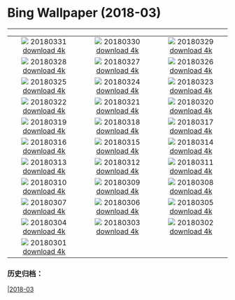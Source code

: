 # Bing Wallpaper (2018-03)
**************
| | | |
| :----: | :----: | :----: |
| ![](https://www.bing.com/az/hprichbg/rb/MarshmallowPeeps_ZH-CN7218406167_1920x1080.jpg) 20180331 [download 4k](https://www.bing.com/az/hprichbg/rb/MarshmallowPeeps_ZH-CN7218406167_UHD.jpg) | ![](https://www.bing.com/az/hprichbg/rb/NationalSpring_ZH-CN12829622213_1920x1080.jpg) 20180330 [download 4k](https://www.bing.com/az/hprichbg/rb/NationalSpring_ZH-CN12829622213_UHD.jpg) | ![](https://www.bing.com/az/hprichbg/rb/SplitVestibule_ZH-CN14312716793_1920x1080.jpg) 20180329 [download 4k](https://www.bing.com/az/hprichbg/rb/SplitVestibule_ZH-CN14312716793_UHD.jpg) |
| ![](https://www.bing.com/az/hprichbg/rb/HawaMahal_ZH-CN7126476273_1920x1080.jpg) 20180328 [download 4k](https://www.bing.com/az/hprichbg/rb/HawaMahal_ZH-CN7126476273_UHD.jpg) | ![](https://www.bing.com/az/hprichbg/rb/NCGSLShorelands_ZH-CN10992961198_1920x1080.jpg) 20180327 [download 4k](https://www.bing.com/az/hprichbg/rb/NCGSLShorelands_ZH-CN10992961198_UHD.jpg) | ![](https://www.bing.com/az/hprichbg/rb/DragonflyMacro_ZH-CN9950962027_1920x1080.jpg) 20180326 [download 4k](https://www.bing.com/az/hprichbg/rb/DragonflyMacro_ZH-CN9950962027_UHD.jpg) |
| ![](https://www.bing.com/az/hprichbg/rb/BrokenObelisk_ZH-CN11618156016_1920x1080.jpg) 20180325 [download 4k](https://www.bing.com/az/hprichbg/rb/BrokenObelisk_ZH-CN11618156016_UHD.jpg) | ![](https://www.bing.com/az/hprichbg/rb/Poortersloge_ZH-CN11453345050_1920x1080.jpg) 20180324 [download 4k](https://www.bing.com/az/hprichbg/rb/Poortersloge_ZH-CN11453345050_UHD.jpg) | ![](https://www.bing.com/az/hprichbg/rb/ToucanetEcuador_ZH-CN11298988903_1920x1080.jpg) 20180323 [download 4k](https://www.bing.com/az/hprichbg/rb/ToucanetEcuador_ZH-CN11298988903_UHD.jpg) |
| ![](https://www.bing.com/az/hprichbg/rb/PeruCanyonClouds_ZH-CN10405307621_1920x1080.jpg) 20180322 [download 4k](https://www.bing.com/az/hprichbg/rb/PeruCanyonClouds_ZH-CN10405307621_UHD.jpg) | ![](https://www.bing.com/az/hprichbg/rb/WorldWaterDay_ZH-CN11747740536_1920x1080.jpg) 20180321 [download 4k](https://www.bing.com/az/hprichbg/rb/WorldWaterDay_ZH-CN11747740536_UHD.jpg) | ![](https://www.bing.com/az/hprichbg/rb/Sunbird1_ZH-CN12058461588_1920x1080.jpg) 20180320 [download 4k](https://www.bing.com/az/hprichbg/rb/Sunbird1_ZH-CN12058461588_UHD.jpg) |
| ![](https://www.bing.com/az/hprichbg/rb/TulipsEquinox_ZH-CN11213785857_1920x1080.jpg) 20180319 [download 4k](https://www.bing.com/az/hprichbg/rb/TulipsEquinox_ZH-CN11213785857_UHD.jpg) | ![](https://www.bing.com/az/hprichbg/rb/DragonBridge_ZH-CN12321283639_1920x1080.jpg) 20180318 [download 4k](https://www.bing.com/az/hprichbg/rb/DragonBridge_ZH-CN12321283639_UHD.jpg) | ![](https://www.bing.com/az/hprichbg/rb/XmasTreeRoad_ZH-CN11556502034_1920x1080.jpg) 20180317 [download 4k](https://www.bing.com/az/hprichbg/rb/XmasTreeRoad_ZH-CN11556502034_UHD.jpg) |
| ![](https://www.bing.com/az/hprichbg/rb/RossErrilly_ZH-CN11204408260_1920x1080.jpg) 20180316 [download 4k](https://www.bing.com/az/hprichbg/rb/RossErrilly_ZH-CN11204408260_UHD.jpg) | ![](https://www.bing.com/az/hprichbg/rb/WolongPanda_ZH-CN10957042976_1920x1080.jpg) 20180315 [download 4k](https://www.bing.com/az/hprichbg/rb/WolongPanda_ZH-CN10957042976_UHD.jpg) | ![](https://www.bing.com/az/hprichbg/rb/PaperboyoOctopus_ZH-CN9384087611_1920x1080.jpg) 20180314 [download 4k](https://www.bing.com/az/hprichbg/rb/PaperboyoOctopus_ZH-CN9384087611_UHD.jpg) |
| ![](https://www.bing.com/az/hprichbg/rb/ToroidalBubble_ZH-CN10711997835_1920x1080.jpg) 20180313 [download 4k](https://www.bing.com/az/hprichbg/rb/ToroidalBubble_ZH-CN10711997835_UHD.jpg) | ![](https://www.bing.com/az/hprichbg/rb/PulauWayagIslands_ZH-CN11954777980_1920x1080.jpg) 20180312 [download 4k](https://www.bing.com/az/hprichbg/rb/PulauWayagIslands_ZH-CN11954777980_UHD.jpg) | ![](https://www.bing.com/az/hprichbg/rb/Sanderlings_ZH-CN9697685009_1920x1080.jpg) 20180311 [download 4k](https://www.bing.com/az/hprichbg/rb/Sanderlings_ZH-CN9697685009_UHD.jpg) |
| ![](https://www.bing.com/az/hprichbg/rb/OlomoucClock_ZH-CN14494749598_1920x1080.jpg) 20180310 [download 4k](https://www.bing.com/az/hprichbg/rb/OlomoucClock_ZH-CN14494749598_UHD.jpg) | ![](https://www.bing.com/az/hprichbg/rb/JohnstonCanyon_ZH-CN13093779174_1920x1080.jpg) 20180309 [download 4k](https://www.bing.com/az/hprichbg/rb/JohnstonCanyon_ZH-CN13093779174_UHD.jpg) | ![](https://www.bing.com/az/hprichbg/rb/DCCB_ZH-CN12497477745_1920x1080.jpg) 20180308 [download 4k](https://www.bing.com/az/hprichbg/rb/DCCB_ZH-CN12497477745_UHD.jpg) |
| ![](https://www.bing.com/az/hprichbg/rb/FearlessGirl_ZH-CN8770808173_1920x1080.jpg) 20180307 [download 4k](https://www.bing.com/az/hprichbg/rb/FearlessGirl_ZH-CN8770808173_UHD.jpg) | ![](https://www.bing.com/az/hprichbg/rb/NovaScotiaIce_ZH-CN11765767656_1920x1080.jpg) 20180306 [download 4k](https://www.bing.com/az/hprichbg/rb/NovaScotiaIce_ZH-CN11765767656_UHD.jpg) | ![](https://www.bing.com/az/hprichbg/rb/Landsat7Bahamas_ZH-CN8824105008_1920x1080.jpg) 20180305 [download 4k](https://www.bing.com/az/hprichbg/rb/Landsat7Bahamas_ZH-CN8824105008_UHD.jpg) |
| ![](https://www.bing.com/az/hprichbg/rb/SeattlePublicLibrary_ZH-CN9936150641_1920x1080.jpg) 20180304 [download 4k](https://www.bing.com/az/hprichbg/rb/SeattlePublicLibrary_ZH-CN9936150641_UHD.jpg) | ![](https://www.bing.com/az/hprichbg/rb/AustralianBaobab_ZH-CN9394891464_1920x1080.jpg) 20180303 [download 4k](https://www.bing.com/az/hprichbg/rb/AustralianBaobab_ZH-CN9394891464_UHD.jpg) | ![](https://www.bing.com/az/hprichbg/rb/MountainCougar_ZH-CN11605954810_1920x1080.jpg) 20180302 [download 4k](https://www.bing.com/az/hprichbg/rb/MountainCougar_ZH-CN11605954810_UHD.jpg) |
| ![](https://www.bing.com/az/hprichbg/rb/LanternFestial_ZH-CN13235289391_1920x1080.jpg) 20180301 [download 4k](https://www.bing.com/az/hprichbg/rb/LanternFestial_ZH-CN13235289391_UHD.jpg) |  |  |

### 历史归档：

|[2018-03](bing/2018-03/2018-03.md)